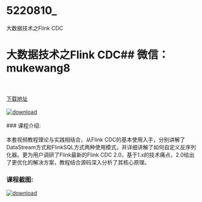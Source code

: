 # 5220810_
大数据技术之Flink CDC
# 大数据技术之Flink CDC## 微信：mukewang8
<br/></br>[下载地址](http://www.36tz.cn/article/5220810 "下载地址")
<br/></br>[![download](http://36tz.cn/muke_img/2021_08_1-49-300x170.png "下载地址")](http://www.36tz.cn/article/5220810 "下载地址")
<br/></br>### 课程介绍:<br/></br>本套视频教程理论与实践相结合，从Flink CDC的基本使用入手，分别讲解了DataStream方式和FlinkSQL方式两种使用模式，并详细讲解了如何自定义反序列化器。更为用户调研了Flink最新的Flink CDC 2.0，基于1.x的技术痛点，2.0给出了更优化的解决方案，教程结合源码深入分析了其核心原理。

### 课程截图:
[![download](http://36tz.cn/muke_img/2021_08_2-47.png "下载地址")](http://www.36tz.cn/article/5220810 "下载地址")

